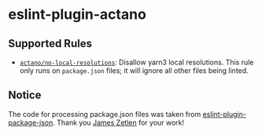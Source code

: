 # eslint-plugin-actano

## Supported Rules

-   [`actano/no-local-resolutions`](docs/rules/no-local-resolutions.md): Disallow yarn3 local resolutions.
This rule only runs on `package.json` files; it will ignore all other files being linted. 

## Notice
The code for processing package.json files was taken from [eslint-plugin-package-json](https://github.com/zetlen/eslint-plugin-package-json). Thank you [James Zetlen](https://github.com/zetlen) for your work!

